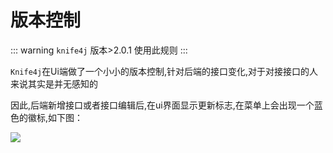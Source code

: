 # 版本控制

::: warning
`knife4j` 版本>2.0.1 使用此规则
:::

`Knife4j`在Ui端做了一个小小的版本控制,针对后端的接口变化,对于对接接口的人来说其实是并无感知的

因此,后端新增接口或者接口编辑后,在ui界面显示更新标志,在菜单上会出现一个蓝色的徽标,如下图：


![](/knife4j/images/knife4j/plus/debug-1.png)

 
 
 